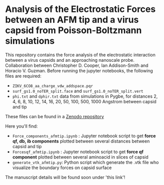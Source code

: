 # Analysis of the Electrostatic Forces between an AFM tip and a virus capsid from Poisson-Boltzmann simulations

This repository contains the force analysis of the electrostatic interaction between a virus capsids and an approaching nanoscale probe. Collaboration between Christopher D. Cooper, Ian Addison-Smith and Horacio V. Guzman. Before running the jupyter notebooks, the following files are required:

- `ZIKV_6CO8_aa_charge_vdw_addspace.pqr`
- `surf_gs1.0_noTER_split.face` and `surf_gs1.0_noTER_split.vert`
- `phi.txt` and `dphir.txt` data from simulations in Pygbe, for distances 2, 4, 6, 8, 10, 12, 14, 16, 20, 50, 100, 500, 1000 Angstrom between capsid and tip

These files can be found in a [Zenodo repository](https://doi.org/10.5281/zenodo.6556469)

Here you'll find:

- `Force_components_afmtip.ipynb` : Jupyter notebook script to get **force qf, db, ib components** plotted between several distances between capsid and tip
- `Forcesqf_afmtip.ipynb` : Jupyter notebook script to get **force qf component** plotted between several aminoacid in slices of capsid
- `generate_vtk_afmtip.py`: Python script which generate the .vtk file who visualize the boundary forces on capsid surface

The manuscript details will be found soon under 'this link'!
